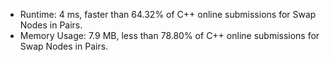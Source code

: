 * Runtime: 4 ms, faster than 64.32% of C++ online submissions for Swap Nodes in Pairs.
* Memory Usage: 7.9 MB, less than 78.80% of C++ online submissions for Swap Nodes in Pairs.
